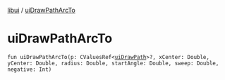 [libui](README.md) / [uiDrawPathArcTo](ui-draw-path-arc-to.md)

# uiDrawPathArcTo

`fun uiDrawPathArcTo(p: CValuesRef<`[`uiDrawPath`](ui-draw-path.md)`>?, xCenter: Double, yCenter: Double, radius: Double, startAngle: Double, sweep: Double, negative: Int)`
